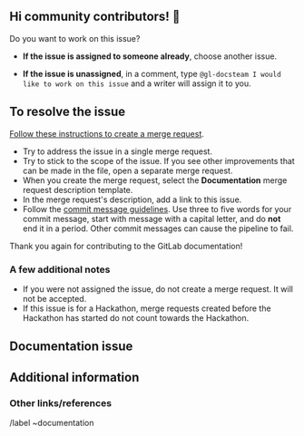 <!--
* Use this template for documentation issues identified
* by [Vale](https://docs.gitlab.com/ee/development/documentation/testing.html#vale)
* or [markdownlint](https://docs.gitlab.com/ee/development/documentation/testing.html#markdownlint).
* This template is meant to describe work for first-time contributors or
* for work during Hackathons.
*
* Feature development work should not use this template. Use the Feature Request template instead.
-->

## Hi community contributors! :wave:

Do you want to work on this issue?

- **If the issue is assigned to someone already**, choose another issue.

- **If the issue is unassigned**, in a comment, type `@gl-docsteam I would like to work on this issue` and a writer will assign it to you.

## To resolve the issue

[Follow these instructions to create a merge request](https://docs.gitlab.com/ee/development/documentation/workflow.html#how-to-update-the-docs).

- Try to address the issue in a single merge request.
- Try to stick to the scope of the issue. If you see other improvements that can be made in the file, open a separate merge request.
- When you create the merge request, select the **Documentation** merge request description template.
- In the merge request's description, add a link to this issue.
- Follow the [commit message guidelines](https://docs.gitlab.com/ee/development/contributing/merge_request_workflow.html#commit-messages-guidelines).
  Use three to five words for your commit message, start with message with a capital letter, and do **not** end it in a period.
  Other commit messages can cause the pipeline to fail.

Thank you again for contributing to the GitLab documentation!

### A few additional notes

- If you were not assigned the issue, do not create a merge request. It will not be accepted.
- If this issue is for a Hackathon, merge requests created before the Hackathon has started
  do not count towards the Hackathon.

## Documentation issue

<!--
* Describe the issue. If the item is from an automated test,
* include a copy/paste from the the test results.
* [This issue](https://gitlab.com/gitlab-org/gitlab/-/issues/339543) is an example of text to include with a Vale issue.
*
* Limit the work to a reasonable amount. For example, you might have
* several moderate changes on one page, a few intermediate changes across five pages, or several very small
* changes for up to 10 pages. Break larger items into smaller issues to better distribute
* the opportunities for contributors.
*
* If you expect the work to take more than one MR to resolve, explain approximately
* how many MRs you expect to receive for the issue.
-->

## Additional information

<!--
* Any concepts, procedures, reference info we can add to make it easier to successfully use GitLab.
* Include use cases, benefits, and/or goals for this work.
* If adding content: What audience is it intended for? (What roles and scenarios?)
  For ideas, see personas at https://about.gitlab.com/handbook/marketing/product-marketing/roles-personas/ or the persona labels at
  https://gitlab.com/groups/gitlab-org/-/labels?subscribed=&search=persona%3A
-->

### Other links/references

<!-- For example, related GitLab issues/MRs -->

/label ~documentation
